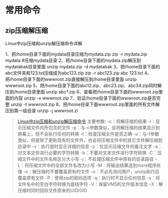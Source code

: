 # 常用命令

## zip压缩解压缩

Linux中zip压缩和unzip解压缩命令详解

1、把/home目录下面的mydata目录压缩为mydata.zip
zip -r mydata.zip mydata #压缩mydata目录
2、把/home目录下面的mydata.zip解压到mydatabak目录里面
unzip mydata.zip -d mydatabak
3、把/home目录下面的abc文件夹和123.txt压缩成为abc123.zip
zip -r abc123.zip abc 123.txt
4、把/home目录下面的wwwroot.zip直接解压到/home目录里面
unzip wwwroot.zip
5、把/home目录下面的abc12.zip、abc23.zip、abc34.zip同时解压到/home目录里面
unzip abc*.zip
6、查看把/home目录下面的wwwroot.zip里面的内容
unzip -v wwwroot.zip
7、验证/home目录下面的wwwroot.zip是否完整
unzip -t wwwroot.zip
8、把/home目录下面wwwroot.zip里面的所有文件解压到第一级目录
unzip -j wwwroot.zi

>[Linux中zip压缩和unzip解压缩命令](https://blog.csdn.net/a19860903/article/details/46711869)
主要参数:
-c：将解压缩的结果
-l：显示压缩文件内所包含的文件
-p：与-c参数类似，会将解压缩的结果显示到屏幕上，但不会执行任何的转换
-t：检查压缩文件是否正确
-u：与-f参数类似，但是除了更新现有的文件外，也会将压缩文件中的其它文件解压缩到目录中
-v：执行是时显示详细的信息
-z：仅显示压缩文件的备注文字
-a：对文本文件进行必要的字符转换
-b：不要对文本文件进行字符转换
-C：压缩文件中的文件名称区分大小写
-j：不处理压缩文件中原有的目录路径
-L：将压缩文件中的全部文件名改为小写
-M：将输出结果送到more程序处理
-n：解压缩时不要覆盖原有的文件
-o：不必先询问用户，unzip执行后覆盖原有文件
-P：使用zip的密码选项
-q：执行时不显示任何信息
-s：将文件名中的空白字符转换为底线字符
-V：保留VMS的文件版本信息
-X：解压缩时同时回存文件原来的UID/GID
